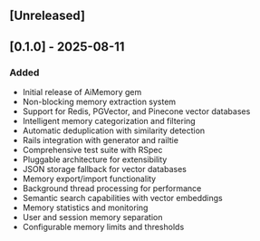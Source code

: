 ## [Unreleased]

## [0.1.0] - 2025-08-11

### Added
- Initial release of AiMemory gem
- Non-blocking memory extraction system
- Support for Redis, PGVector, and Pinecone vector databases
- Intelligent memory categorization and filtering
- Automatic deduplication with similarity detection
- Rails integration with generator and railtie
- Comprehensive test suite with RSpec
- Pluggable architecture for extensibility
- JSON storage fallback for vector databases
- Memory export/import functionality
- Background thread processing for performance
- Semantic search capabilities with vector embeddings
- Memory statistics and monitoring
- User and session memory separation
- Configurable memory limits and thresholds
